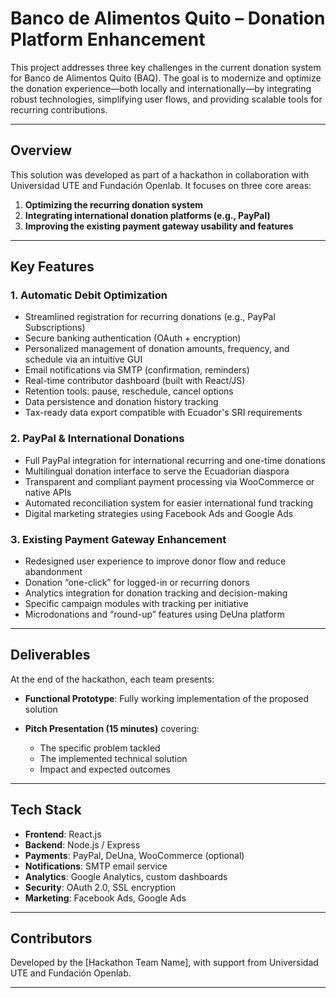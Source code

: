 
# Banco de Alimentos Quito – Donation Platform Enhancement

This project addresses three key challenges in the current donation system for Banco de Alimentos Quito (BAQ). The goal is to modernize and optimize the donation experience—both locally and internationally—by integrating robust technologies, simplifying user flows, and providing scalable tools for recurring contributions.

---

## **Overview**

This solution was developed as part of a hackathon in collaboration with Universidad UTE and Fundación Openlab. It focuses on three core areas:

1. **Optimizing the recurring donation system**
2. **Integrating international donation platforms (e.g., PayPal)**
3. **Improving the existing payment gateway usability and features**

---

## **Key Features**

### **1. Automatic Debit Optimization**

* Streamlined registration for recurring donations (e.g., PayPal Subscriptions)
* Secure banking authentication (OAuth + encryption)
* Personalized management of donation amounts, frequency, and schedule via an intuitive GUI
* Email notifications via SMTP (confirmation, reminders)
* Real-time contributor dashboard (built with React/JS)
* Retention tools: pause, reschedule, cancel options
* Data persistence and donation history tracking
* Tax-ready data export compatible with Ecuador's SRI requirements

### **2. PayPal & International Donations**

* Full PayPal integration for international recurring and one-time donations
* Multilingual donation interface to serve the Ecuadorian diaspora
* Transparent and compliant payment processing via WooCommerce or native APIs
* Automated reconciliation system for easier international fund tracking
* Digital marketing strategies using Facebook Ads and Google Ads

### **3. Existing Payment Gateway Enhancement**

* Redesigned user experience to improve donor flow and reduce abandonment
* Donation “one-click” for logged-in or recurring donors
* Analytics integration for donation tracking and decision-making
* Specific campaign modules with tracking per initiative
* Microdonations and “round-up” features using DeUna platform

---

## **Deliverables**

At the end of the hackathon, each team presents:

* **Functional Prototype**: Fully working implementation of the proposed solution
* **Pitch Presentation (15 minutes)** covering:

  * The specific problem tackled
  * The implemented technical solution
  * Impact and expected outcomes

---

## **Tech Stack**

* **Frontend**: React.js
* **Backend**: Node.js / Express
* **Payments**: PayPal, DeUna, WooCommerce (optional)
* **Notifications**: SMTP email service
* **Analytics**: Google Analytics, custom dashboards
* **Security**: OAuth 2.0, SSL encryption
* **Marketing**: Facebook Ads, Google Ads

---

## **Contributors**

Developed by the \[Hackathon Team Name], with support from Universidad UTE and Fundación Openlab.

---
